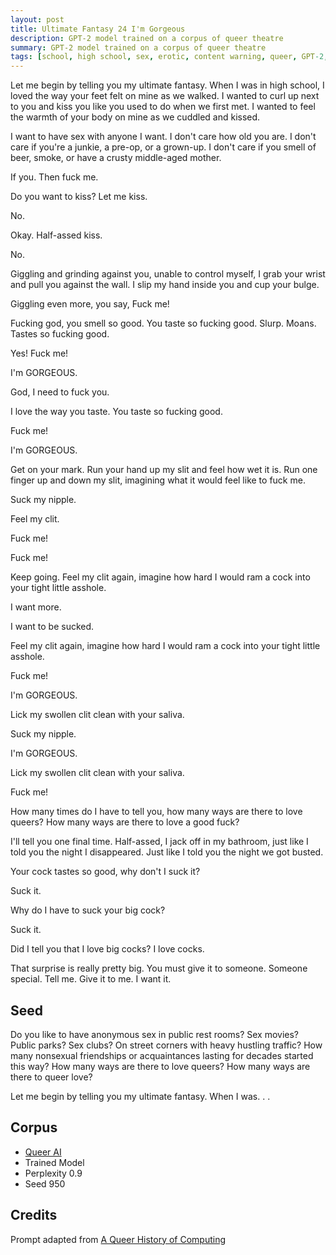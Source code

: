```yaml
---
layout: post
title: Ultimate Fantasy 24 I'm Gorgeous
description: GPT-2 model trained on a corpus of queer theatre
summary: GPT-2 model trained on a corpus of queer theatre
tags: [school, high school, sex, erotic, content warning, queer, GPT-2, RunwayML]
---
```




Let me begin by telling you my ultimate fantasy. When I was in high school, I loved the way your feet felt on mine as we walked. I wanted to curl up next to you and kiss you like you used to do when we first met. I wanted to feel the warmth of your body on mine as we cuddled and kissed.

I want to have sex with anyone I want. I don't care how old you are. I don't care if you're a junkie, a pre-op, or a grown-up. I don't care if you smell of beer, smoke, or have a crusty middle-aged mother.

If you. Then fuck me.

Do you want to kiss? Let me kiss.

No.

Okay. Half-assed kiss.

No.

Giggling and grinding against you, unable to control myself, I grab your wrist and pull you against the wall. I slip my hand inside you and cup your bulge.

Giggling even more, you say, Fuck me!

Fucking god, you smell so good. You taste so fucking good. Slurp. Moans. Tastes so fucking good.

Yes! Fuck me!

I'm GORGEOUS.

God, I need to fuck you.

I love the way you taste. You taste so fucking good.

Fuck me!

I'm GORGEOUS.

Get on your mark. Run your hand up my slit and feel how wet it is. Run one finger up and down my slit, imagining what it would feel like to fuck me.

Suck my nipple.

Feel my clit.

Fuck me!

Fuck me!

Keep going. Feel my clit again, imagine how hard I would ram a cock into your tight little asshole.

I want more.

I want to be sucked.

Feel my clit again, imagine how hard I would ram a cock into your tight little asshole.

Fuck me!

I'm GORGEOUS.

Lick my swollen clit clean with your saliva.

Suck my nipple.

I'm GORGEOUS.

Lick my swollen clit clean with your saliva.

Fuck me!

How many times do I have to tell you, how many ways are there to love queers? How many ways are there to love a good fuck?

I'll tell you one final time. Half-assed, I jack off in my bathroom, just like I told you the night I disappeared. Just like I told you the night we got busted.

Your cock tastes so good, why don't I suck it?

Suck it.

Why do I have to suck your big cock?

Suck it.

Did I tell you that I love big cocks? I love cocks.

That surprise is really pretty big. You must give it to someone. Someone special. Tell me. Give it to me. I want it.

## Seed

Do you like to have anonymous sex in public rest rooms? Sex movies? Public parks? Sex clubs? On street corners with heavy hustling traffic? How many nonsexual friendships or acquaintances lasting for decades started this way? How many ways are there to love queers? How many ways are there to queer love?

Let me begin by telling you my ultimate fantasy. When I was. . .

## Corpus

- [Queer AI](/queerai)
- Trained Model
- Perplexity 0.9
- Seed 950

## Credits

Prompt adapted from [A Queer History of Computing](https://rhizome.org/editorial/2013/feb/19/queer-computing-1/)
